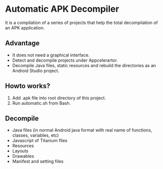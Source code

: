 # Automatic APK Decompiler

It is a compilation of a series of projects that help the total decompilation of an APK application.


## Advantage

- It does not need a graphical interface.
- Detect and decompile projects under Appcelerartor.
- Decompile Java files, static resources and rebuild the directories as an Android Studio project.


## Howto works?

1. Add .apk file into root directory of this project.
2. Run automatic.sh from Bash.


## Decompile

* Java files (in normal Android java format with real name of functions, classes, variables, etc)
* Javascript of Titanium files
* Resources
* Layouts
* Drawables
* Manifest and setting files